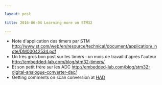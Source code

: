 ```yaml
---

layout: post

title: 2016-06-04 Learning more on STM32

---
```



-   Note d'application des timers par STM
    http://www.st.com/web/en/resource/technical/document/application\_note/DM00042534.pdf
-   Un très gros bon post sur les timers : un mois de travail d'après
    l'auteur http://embedded-lab.com/blog/stm32-timers/
-   Et son petit frère sur les ADC
    http://embedded-lab.com/blog/stm32-digital-analogue-converter-dac/
-   Getting comments on scan conversion at
    [HAD](https://hackaday.io/project/9281-murgen/log/39271-ultrasound-and-scan-conversion/discussion-58228)

